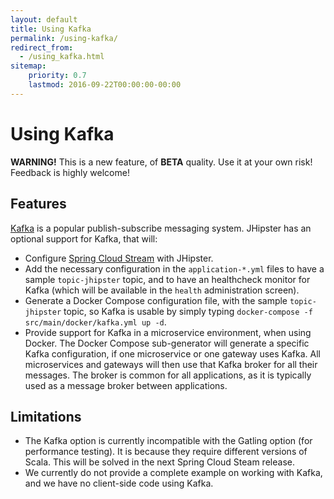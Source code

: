 ```yaml
---
layout: default
title: Using Kafka
permalink: /using-kafka/
redirect_from:
  - /using_kafka.html
sitemap:
    priority: 0.7
    lastmod: 2016-09-22T00:00:00-00:00
---
```


# <i class="fa fa-envelope"></i> Using Kafka

__WARNING!__ This is a new feature, of <b>BETA</b> quality. Use it at your own risk! Feedback is highly welcome!

## Features

[Kafka](http://kafka.apache.org/) is a popular publish-subscribe messaging system. JHipster has an optional support for Kafka, that will:

- Configure [Spring Cloud Stream](https://cloud.spring.io/spring-cloud-stream/) with JHipster.
- Add the necessary configuration in the `application-*.yml` files to have a sample `topic-jhipster` topic, and to have an healthcheck monitor for Kafka (which will be available in the `health` administration screen).
- Generate a Docker Compose configuration file, with the sample `topic-jhipster` topic, so Kafka is usable by simply typing `docker-compose -f src/main/docker/kafka.yml up -d`.
- Provide support for Kafka in a microservice environment, when using Docker. The Docker Compose sub-generator will generate a specific Kafka configuration, if one microservice or one gateway uses Kafka. All microservices and gateways will then use that Kafka broker for all their messages. The broker is common for all applications, as it is typically used as a message broker between applications.

## Limitations

- The Kafka option is currently incompatible with the Gatling option (for performance testing). It is because they require different versions of Scala. This will be solved in the next Spring Cloud Steam release.
- We currently do not provide a complete example on working with Kafka, and we have no client-side code using Kafka.

